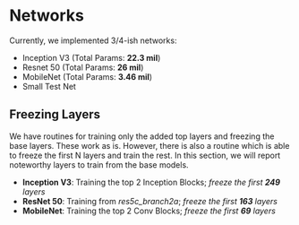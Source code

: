 # Networks
Currently, we implemented 3/4-ish networks:
* Inception V3 (Total Params: __22.3 mil__)
* Resnet 50 (Total Params: __26 mil__)
* MobileNet (Total Params: __3.46 mil__)
* Small Test Net

## Freezing Layers
We have routines for training only the added top layers and freezing the base layers. These work as is. However, there is also a routine which is able to freeze the first N layers and train the rest. In this section, we will report noteworthy layers to train from the base models.

* __Inception V3__: Training the top 2 Inception Blocks; _freeze the first __249__ layers_
* __ResNet 50__: Training from _res5c_branch2a_; _freeze the first __163__ layers_
* __MobileNet__: Training the top 2 Conv Blocks; _freeze the first __69__ layers_